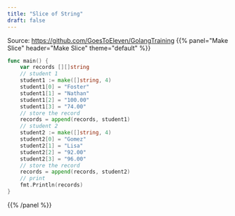 ```yaml
---
title: "Slice of String"
draft: false
---
```


Source: https://github.com/GoesToEleven/GolangTraining
{{% panel="Make Slice" header="Make Slice" theme="default" %}}
```go
func main() {
	var records [][]string
	// student 1
	student1 := make([]string, 4)
	student1[0] = "Foster"
	student1[1] = "Nathan"
	student1[2] = "100.00"
	student1[3] = "74.00"
	// store the record
	records = append(records, student1)
	// student 2
	student2 := make([]string, 4)
	student2[0] = "Gomez"
	student2[1] = "Lisa"
	student2[2] = "92.00"
	student2[3] = "96.00"
	// store the record
	records = append(records, student2)
	// print
	fmt.Println(records)
}
```
{{% /panel %}}
